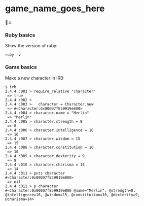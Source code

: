 # game_name_goes_here
🐲⚔️


### Ruby basics

Show the version of ruby:
```
ruby -v
```

### Game basics

Make a new character in IRB:

```
$ irb
2.4.4 :001 > require_relative "character"
 => true
2.4.4 :002 >
2.4.4 :003 >   character = Character.new
 => #<Character:0x00007f859919e800>
2.4.4 :004 > character.name = "Merlin"
 => "Merlin"
2.4.4 :005 > character.strength = 8
 => 8
2.4.4 :006 > character.intelligence = 16
 => 16
2.4.4 :007 > character.wisdom = 15
 => 15
2.4.4 :008 > character.constitution = 10
 => 10
2.4.4 :009 > character.dexterity = 9
 => 9
2.4.4 :010 > character.charisma = 14
 => 14
2.4.4 :011 > puts character
#<Character:0x00007f859919e800>
 => nil
2.4.4 :012 > p character
#<Character:0x00007f859919e800 @name="Merlin", @strength=8, @intelligence=16, @wisdom=15, @constitution=10, @dexterity=9, @charisma=14>
```
